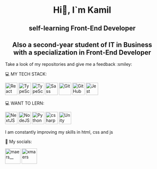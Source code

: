 <h1 align="center">Hi👋, I`m Kamil</h1>
<h2 align="center">self-learning Front-End Developer</h2>
<h2 align="center">Also a second-year student of IT in Business with a specialization in Front-End Developer</h2>
<p>Take a look of my repositories and give me a feedback :smiley:</p>

:computer: MY TECH STACK:

<img src="https://github.com/rahuldkjain/github-profile-readme-generator/blob/master/src/images/icons/FrontendDevelopment/reactjs.svg" alt="React" height="40" width="40"/>  <img src="https://github.com/rahuldkjain/github-profile-readme-generator/blob/master/src/images/icons/ProgrammingLanguages/typescript.svg" alt="TypeScript" height="40" width="40"/>  <img src="https://github.com/rahuldkjain/github-profile-readme-generator/blob/master/src/images/icons/FrontendDevelopment/css.svg" alt="TypeScript" height="40" width="40"/>  <img src="https://github.com/rahuldkjain/github-profile-readme-generator/blob/master/src/images/icons/FrontendDevelopment/sass.svg" alt="Sass" height="40" width="40"/>  <img src="https://github.com/rahuldkjain/github-profile-readme-generator/blob/master/src/images/icons/Other/git.svg" alt="Git" height="40" width="40"/> <img src="https://github.com/rahuldkjain/github-profile-readme-generator/blob/master/src/images/icons/Social/github.svg" alt="GitHub" height="40" width="40"/>  <img src="https://github.com/rahuldkjain/github-profile-readme-generator/blob/master/src/images/icons/Testing/jest.svg" alt="Jest" height="40" width="40"/>

:computer: WANT TO LERN:

<img src="https://github.com/rahuldkjain/github-profile-readme-generator/blob/master/src/images/icons/StaticSiteGenerators/nextjs.svg" alt="NextJS" height="40" width="40"/> <img src="https://github.com/rahuldkjain/github-profile-readme-generator/blob/master/src/images/icons/BackendDevelopment/nodejs.svg" alt="NodeJS" height="40" width="40"/> <img src="https://github.com/rahuldkjain/github-profile-readme-generator/blob/master/src/images/icons/ProgrammingLanguages/python.svg" alt="Python" height="40" width="40"/> <img src="https://github.com/rahuldkjain/github-profile-readme-generator/blob/master/src/images/icons/ProgrammingLanguages/csharp.svg" alt="csharp" height="40" width="40"/> <img src="https://github.com/rahuldkjain/github-profile-readme-generator/blob/master/src/images/icons/GameEngines/unity.svg" alt="Unity" height="40" width="40"/>

<p>I am constantly improving my skills in html, css and js</p>

:busts_in_silhouette: My socials: 

<a href="https://twitter.com/MaerS__"><img src="https://github.com/rahuldkjain/github-profile-readme-generator/blob/master/src/images/icons/Social/twitter-alt.svg" alt="maers__" height="50" width="50"/></a>
<a href="https://instagram.com/xmaers"><img target="blank" src="https://raw.githubusercontent.com/rahuldkjain/github-profile-readme-generator/master/src/images/icons/Social/instagram.svg" alt="xmaers" height="50" width="50" /></a>


